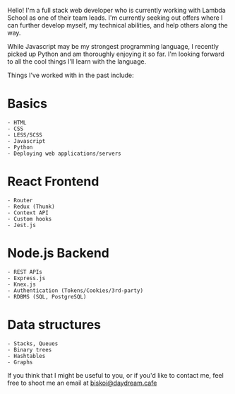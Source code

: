 Hello! I'm a full stack web developer who is currently working with Lambda School as one of their team leads. I'm currently seeking out offers where I can further develop myself, my technical abilities, and help others along the way.

While Javascript may be my strongest programming language, I recently picked up Python and am thoroughly enjoying it so far. I'm looking forward to all the cool things I'll learn with the language.

Things I've worked with in the past include:

  # Basics
    - HTML
    - CSS
    - LESS/SCSS
    - Javascript
    - Python
    - Deploying web applications/servers
  
  # React Frontend
    - Router
    - Redux (Thunk)
    - Context API
    - Custom hooks
    - Jest.js
    
  # Node.js Backend
    - REST APIs
    - Express.js
    - Knex.js
    - Authentication (Tokens/Cookies/3rd-party)
    - RDBMS (SQL, PostgreSQL)
    
  # Data structures
    - Stacks, Queues
    - Binary trees
    - Hashtables
    - Graphs
    
If you think that I might be useful to you, or if you'd like to contact me, feel free to shoot me an email at biskoi@daydream.cafe

<!--
**biskoi/biskoi** is a ✨ _special_ ✨ repository because its `README.md` (this file) appears on your GitHub profile.

Here are some ideas to get you started:

- 🔭 I’m currently working on ...
- 🌱 I’m currently learning ...
- 👯 I’m looking to collaborate on ...
- 🤔 I’m looking for help with ...
- 💬 Ask me about ...
- 📫 How to reach me: ...
- 😄 Pronouns: ...
- ⚡ Fun fact: ...
-->
